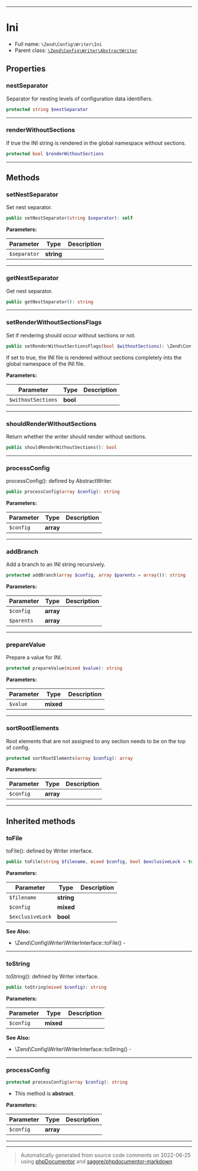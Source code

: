 ***

# Ini





* Full name: `\Zend\Config\Writer\Ini`
* Parent class: [`\Zend\Config\Writer\AbstractWriter`](./AbstractWriter.md)



## Properties


### nestSeparator

Separator for nesting levels of configuration data identifiers.

```php
protected string $nestSeparator
```






***

### renderWithoutSections

If true the INI string is rendered in the global namespace without
sections.

```php
protected bool $renderWithoutSections
```






***

## Methods


### setNestSeparator

Set nest separator.

```php
public setNestSeparator(string $separator): self
```








**Parameters:**

| Parameter | Type | Description |
|-----------|------|-------------|
| `$separator` | **string** |  |




***

### getNestSeparator

Get nest separator.

```php
public getNestSeparator(): string
```











***

### setRenderWithoutSectionsFlags

Set if rendering should occur without sections or not.

```php
public setRenderWithoutSectionsFlags(bool $withoutSections): \Zend\Config\Writer\Ini
```

If set to true, the INI file is rendered without sections completely
into the global namespace of the INI file.






**Parameters:**

| Parameter | Type | Description |
|-----------|------|-------------|
| `$withoutSections` | **bool** |  |




***

### shouldRenderWithoutSections

Return whether the writer should render without sections.

```php
public shouldRenderWithoutSections(): bool
```











***

### processConfig

processConfig(): defined by AbstractWriter.

```php
public processConfig(array $config): string
```








**Parameters:**

| Parameter | Type | Description |
|-----------|------|-------------|
| `$config` | **array** |  |




***

### addBranch

Add a branch to an INI string recursively.

```php
protected addBranch(array $config, array $parents = array()): string
```








**Parameters:**

| Parameter | Type | Description |
|-----------|------|-------------|
| `$config` | **array** |  |
| `$parents` | **array** |  |




***

### prepareValue

Prepare a value for INI.

```php
protected prepareValue(mixed $value): string
```








**Parameters:**

| Parameter | Type | Description |
|-----------|------|-------------|
| `$value` | **mixed** |  |




***

### sortRootElements

Root elements that are not assigned to any section needs to be on the
top of config.

```php
protected sortRootElements(array $config): array
```








**Parameters:**

| Parameter | Type | Description |
|-----------|------|-------------|
| `$config` | **array** |  |




***


## Inherited methods


### toFile

toFile(): defined by Writer interface.

```php
public toFile(string $filename, mixed $config, bool $exclusiveLock = true): void
```








**Parameters:**

| Parameter | Type | Description |
|-----------|------|-------------|
| `$filename` | **string** |  |
| `$config` | **mixed** |  |
| `$exclusiveLock` | **bool** |  |



**See Also:**

* \Zend\Config\Writer\WriterInterface::toFile() - 

***

### toString

toString(): defined by Writer interface.

```php
public toString(mixed $config): string
```








**Parameters:**

| Parameter | Type | Description |
|-----------|------|-------------|
| `$config` | **mixed** |  |



**See Also:**

* \Zend\Config\Writer\WriterInterface::toString() - 

***

### processConfig



```php
protected processConfig(array $config): string
```




* This method is **abstract**.



**Parameters:**

| Parameter | Type | Description |
|-----------|------|-------------|
| `$config` | **array** |  |




***


***
> Automatically generated from source code comments on 2022-06-25 using [phpDocumentor](http://www.phpdoc.org/) and [saggre/phpdocumentor-markdown](https://github.com/Saggre/phpDocumentor-markdown)
